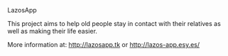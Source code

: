 LazosApp

This project aims to help old people stay in contact with their relatives as well as making their life easier.

More information at: http://lazosapp.tk or http://lazos-app.esy.es/
